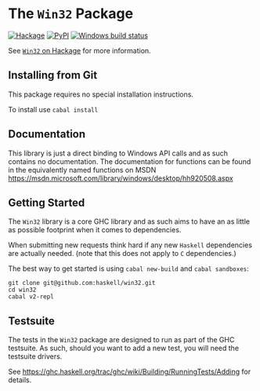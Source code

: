 The `Win32` Package
=====================

[![Hackage](https://img.shields.io/hackage/v/Win32.svg)](https://hackage.haskell.org/package/Win32) [![PyPI](https://img.shields.io/pypi/l/Django.svg)]() [![Windows build status](https://ci.appveyor.com/api/projects/status/github/haskell/win32?branch=master&svg=true)](https://ci.appveyor.com/project/hvr/win32)

See [`Win32` on Hackage](http://hackage.haskell.org/package/Win32) for
more information.

Installing from Git
-------------------

This package requires no special installation instructions.

To install use `cabal install`

Documentation
-------------------
This library is just a direct binding to Windows API calls and
as such contains no documentation. The documentation for functions
can be found in the equivalently named functions on MSDN 
https://msdn.microsoft.com/library/windows/desktop/hh920508.aspx

Getting Started
---------------
The `Win32` library is a core GHC library and as such aims to have an
as little as possible footprint when it comes to dependencies.

When submitting new requests think hard if any new `Haskell` dependencies are
actually needed. (note that this does not apply to `C` dependencies.)

The best way to get started is using `cabal new-build` and `cabal sandboxes`:

```
git clone git@github.com:haskell/win32.git
cd win32
cabal v2-repl
```

Testsuite
---------
The tests in the `Win32` package are designed to run as part of the GHC testsuite.
As such, should you want to add a new test, you will need the testsuite drivers.

See https://ghc.haskell.org/trac/ghc/wiki/Building/RunningTests/Adding for details.

